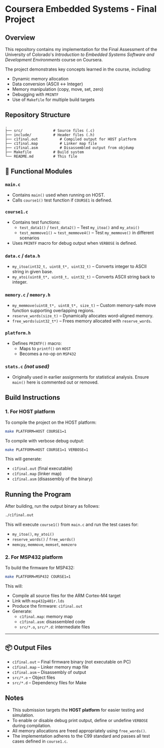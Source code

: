 # Coursera Embedded Systems - Final Project

## Overview

This repository contains my implementation for the Final Assessment of the University of Colorado's *Introduction to Embedded Systems Software and Development Environments* course on Coursera.

The project demonstrates key concepts learned in the course, including:

* Dynamic memory allocation
* Data conversion (ASCII ↔ Integer)
* Memory manipulation (copy, move, set, zero)
* Debugging with `PRINTF`
* Use of `Makefile` for multiple build targets

## Repository Structure

```
.
├── src/              # Source files (.c)
├── include/          # Header files (.h)
├── c1final.out          # Compiled output for HOST platform
├── c1final.map          # Linker map file
├── c1final.asm          # Disassembled output from objdump
├── Makefile          # Build system
└── README.md         # This file
```

## 🧪 Functional Modules

### `main.c`
- Contains `main()` used when running on HOST.
- Calls `course1()` test function if `COURSE1` is defined.

### `course1.c`
- Contains test functions:
  - `test_data1()` / `test_data2()` – Test `my_itoa()` and `my_atoi()`
  - `test_memmove1()` ~ `test_memmove4()` – Test `my_memmove()` in different scenarios
- Uses `PRINTF` macro for debug output when `VERBOSE` is defined.

### `data.c` / `data.h`
- `my_itoa(int32_t, uint8_t*, uint32_t)` – Converts integer to ASCII string in given base.
- `my_atoi(uint8_t*, uint8_t, uint32_t)` – Converts ASCII string back to integer.

### `memory.c` / `memory.h`
- `my_memmove(uint8_t*, uint8_t*, size_t)` – Custom memory-safe move function supporting overlapping regions.
- `reserve_words(size_t)` – Dynamically allocates word-aligned memory.
- `free_words(uint32_t*)` – Frees memory allocated with `reserve_words`.

### `platform.h`
- Defines `PRINTF()` macro:
  - Maps to `printf()` on `HOST`
  - Becomes a no-op on `MSP432`

### `stats.c` *(not used)*
- Originally used in earlier assignments for statistical analysis. Ensure `main()` here is commented out or removed.

## Build Instructions

### 1. For HOST platform

To compile the project on the HOST platform:

```bash
make PLATFORM=HOST COURSE1=1
```

To compile with verbose debug output:

```bash
make PLATFORM=HOST COURSE1=1 VERBOSE=1
```

This will generate:

* `c1final.out` (final executable)
* `c1final.map` (linker map)
* `c1final.asm` (disassembly of the binary)

## Running the Program

After building, run the output binary as follows:

```bash
./c1final.out
```

This will execute `course1()` from `main.c` and run the test cases for:

* `my_itoa()`, `my_atoi()`
* `reserve_words()` / `free_words()`
* `memcpy`, `memmove`, `memset`, `memzero`

### 2. For MSP432 platform

To build the firmware for MSP432:

```bash
make PLATFORM=MSP432 COURSE1=1
```

This will:

- Compile all source files for the ARM Cortex-M4 target
- Link with `msp432p401r.lds`
- Produce the firmware: `c1final.out`
- Generate:
  - `c1final.map`: memory map
  - `c1final.asm`: disassembled code
  - `src/*.o`, `src/*.d`: intermediate files

---

## 📦 Output Files

- `c1final.out` – Final firmware binary (not executable on PC)
- `c1final.map` – Linker memory map file
- `c1final.asm` – Disassembly of output
- `src/*.o` – Object files
- `src/*.d` – Dependency files for Make

## Notes

* This submission targets the **HOST platform** for easier testing and simulation.
* To enable or disable debug print output, define or undefine `VERBOSE` during compilation.
* All memory allocations are freed appropriately using `free_words()`.
* The implementation adheres to the C99 standard and passes all test cases defined in `course1.c`.

